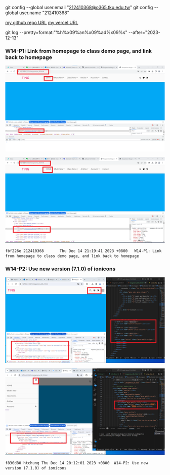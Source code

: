 git config --global user.email "212410368@o365.tku.edu.tw"
git config --global user.name "212410368"

[my github repo URL](https://github.com/github212410368/1121-sweb-demo-212410368)
[my vercel URL](http://127.0.0.1:5500/dev/index.html)

git log --pretty=format:"%h%x09%an%x09%ad%x09%s" --after="2023-12-13"

### W14-P1: Link from homepage to class demo page, and link back to homepage

![](w14-p1-1.png)

![](w14-p1-2.png)

```
fbf226e 212410368       Thu Dec 14 21:19:41 2023 +0800   W14-P1: Link from homepage to class demo page, and link back to homepage
```

### W14-P2: Use new version (7.1.0) of ionicons

![](w14-p2-1.png)

![](w14-p2-2.png)

```
f830d80 htchung Thu Dec 14 20:12:01 2023 +0800  W14-P2: Use new version (7.1.0) of ionicons
```
